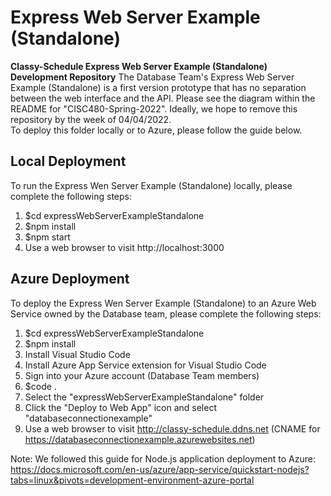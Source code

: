 # Express Web Server Example (Standalone)
**Classy-Schedule Express Web Server Example (Standalone) Development Repository**
The Database Team's Express Web Server Example (Standalone) is a first version prototype that has no separation between the web interface and the API. Please see the diagram within the README for "CISC480-Spring-2022". Ideally, we hope to remove this repository by the week of 04/04/2022.
</br>
To deploy this folder locally or to Azure, please follow the guide below.

## Local Deployment
To run the Express Wen Server Example (Standalone) locally, please complete the following steps:
1. $cd expressWebServerExampleStandalone
2. $npm install
3. $npm start
4. Use a web browser to visit http://localhost:3000

## Azure Deployment
To deploy the Express Wen Server Example (Standalone) to an Azure Web Service owned by the Database team, please complete the following steps:
1. $cd expressWebServerExampleStandalone
2. $npm install
3. Install Visual Studio Code
4. Install Azure App Service extension for Visual Studio Code
5. Sign into your Azure account (Database Team members)
6. $code .
7. Select the "expressWebServerExampleStandalone" folder
8. Click the "Deploy to Web App" icon and select "databaseconnectionexample"
9. Use a web browser to visit http://classy-schedule.ddns.net (CNAME for https://databaseconnectionexample.azurewebsites.net)

Note: We followed this guide for Node.js application deployment to Azure: https://docs.microsoft.com/en-us/azure/app-service/quickstart-nodejs?tabs=linux&pivots=development-environment-azure-portal
